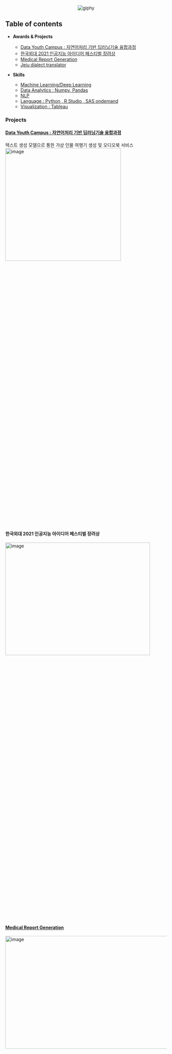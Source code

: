 <div align="center">

![giphy](https://user-images.githubusercontent.com/88447983/188561408-177a0f8f-9855-4bc4-bcb3-9587b7467ac1.gif)
</div>

## Table of contents
- **Awards & Projects**
  - [Data Youth Campus : 자연어처리 기반 딥러닝기술 융합과정](####data-youth-campus-:-자연어처리-기반-딥러닝기술-융합과정)
  - [한국외대 2021 인공지능 아이디어 페스티벌 장려상](###한국외대-2021-인공지능-아이디어-페스티벌-장려상)
  - [Medical Report Generation](###medical-report-generation)
  - [Jeju dialect translator](###jeju-dialect-translator)
 
- **Skills**
  - [Machine Learning/Deep Learning](###Machine-Learning/Deep-Learning)
  - [Data Analytics : Numpy, Pandas](###Data-Analytics)
  - [NLP](###NLP)
  - [Language : Python , R Studio , SAS ondemand](###Language)
  - [Visualization : Tableau](####visualization)


### Projects
#### [Data Youth Campus : 자연어처리 기반 딥러닝기술 융합과정](https://github.com/happyhillll/Data-Youth-Campus-)
텍스트 생성 모델으르 통한 가상 인물 여행기 생성 및 오디오북 서비스
<img width="361" alt="image" src="https://user-images.githubusercontent.com/88447983/188566661-da6ca137-16f2-4eaf-a5ee-f7cf54dff8bb.png" width="30%" height="30%">

#### 한국외대 2021 인공지능 아이디어 페스티벌 장려상
<img width="452" alt="image" src="https://user-images.githubusercontent.com/88447983/188563956-26fac702-5297-4145-93c7-29fa37018e84.png" width="30%" height="30%">

#### [Medical Report Generation](https://github.com/happyhillll/Medical-Report-Generation)
<img width="1026" alt="image" src="https://user-images.githubusercontent.com/88447983/188569661-079a686e-8f81-4783-a217-c94654fb311e.png" width="30%" height="30%">
<img width="1028" alt="image" src="https://user-images.githubusercontent.com/88447983/188569706-932f207b-6046-4c99-a8f1-c2e50a161522.png" width="30%" height="30%">

#### [Jeju dialect translator](https://github.com/happyhillll/Jeju-dialect-translator)
<img width="1027" alt="image" src="https://user-images.githubusercontent.com/88447983/188569415-84f7bbb4-db55-4313-af7c-8d463c84d32c.png" width="30%" height="30%">
<img width="1029" alt="image" src="https://user-images.githubusercontent.com/88447983/188569784-01eefb8e-df00-4a51-8fbe-ff336ef136c8.png" width="30%" height="30%">

### Skills
#### Machine Learning/Deep Learning
- [한빛미디어 혼자 공부하는 머신러닝 딥러닝](https://github.com/happyhillll/Hongong-ml-dl)
- [한빛아카데미 파이썬으로 만드는 인공지능](https://github.com/happyhillll/AI-with-python)
#### Data Analytics
- [한빛미디어 파이썬 라이브러리를 활동한 데이터 분석](https://github.com/happyhillll/Python-for-Data-Analysis)
#### NLP
- [한빛미디어 밑바닥부터 시작하는 딥러닝2](https://github.com/happyhillll/NLP-studies)
#### Language
- Python
  - [백준](https://github.com/happyhillll/baekjoon)
  - [프로그래머스](https://github.com/happyhillll/programmers_python)
  - [모각코 파이썬 과정](https://github.com/happyhillll/MOGAKKO_pythonbasic)
  - [모각코 크롤링 과정](https://github.com/happyhillll/MOGAKKO_crawling)
  - [핵심쏙쏙 파이썬](https://github.com/happyhillll/nuclearsoksok_python)
 - R
    - [한국외대 통계소프트웨어수업 R 실습](https://github.com/happyhillll/R-studio)
 - SAS
    - [한국외대 통계소프트웨어수업 SAS 실습](https://github.com/happyhillll/SAS-ondemand) 
 - Java script
    - [조코딩 강의](https://github.com/happyhillll/FRONTEND/tree/main/Javascript)
#### Visualization
 - Tableau
    - [Visualizing Covid19 cases](https://public.tableau.com/app/profile/.67826953/viz/_16589704174170/sheet0)
    - [아는형님 시청률 추이 대시보드](https://public.tableau.com/app/profile/.67826953/viz/_16594472938490/1)
    - [Gelato map in Rome🍦](https://public.tableau.com/app/profile/.67826953/viz/30BestGelatoShopsinRome/finaldashboard)


![Anurag's GitHub stats](https://github-readme-stats.vercel.app/api?username=happyhillll&show_icons=true&theme=dracula)

![Hits](https://hits.seeyoufarm.com/api/count/incr/badge.svg?url=https%3A%2F%2Fgithub.com%2Fhappyhillll&count_bg=%23F7C5CC&title_bg=%23CC313D&icon=moo.svg&icon_color=%23F7C5CC&title=hits&edge_flat=false)

